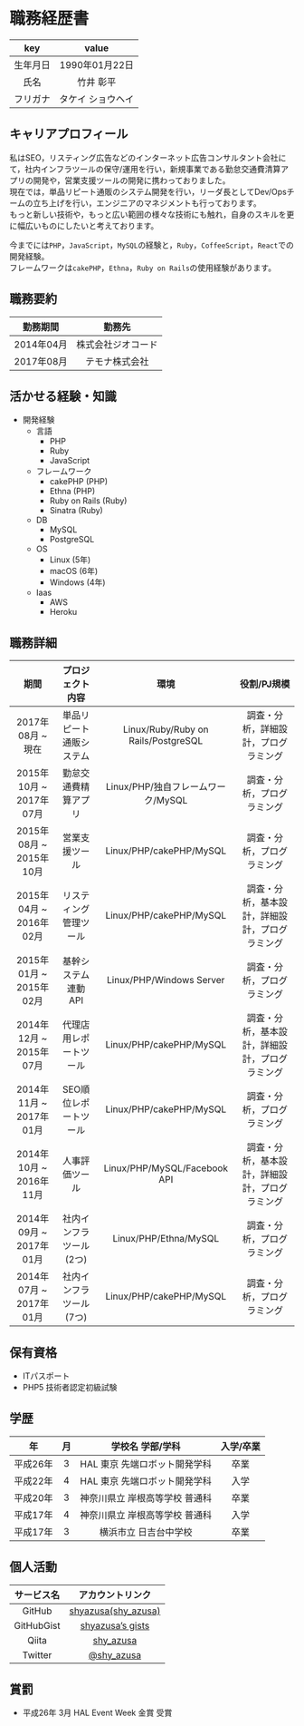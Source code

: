 # 職務経歴書

|key|value|
|:---:|:---:|
|生年月日|1990年01月22日|
|氏名|竹井 彰平|
|フリガナ|タケイ ショウヘイ|

## キャリアプロフィール

私はSEO，リスティング広告などのインターネット広告コンサルタント会社にて，社内インフラツールの保守/運用を行い，新規事業である勤怠交通費清算アプリの開発や，営業支援ツールの開発に携わっておりました。  
現在では，単品リピート通販のシステム開発を行い，リーダ長としてDev/Opsチームの立ち上げを行い，エンジニアのマネジメントも行っております。  
もっと新しい技術や，もっと広い範囲の様々な技術にも触れ，自身のスキルを更に幅広いものにしたいと考えております。

今までには`PHP`，`JavaScript`，`MySQL`の経験と，`Ruby`，`CoffeeScript`，`React`での開発経験。  
フレームワークは`cakePHP`，`Ethna`，`Ruby on Rails`の使用経験があります。

## 職務要約

|勤務期間|勤務先|
|:---:|:-----:|
|2014年04月|株式会社ジオコード|
|2017年08月|テモナ株式会社|

## 活かせる経験・知識

- 開発経験
  - 言語
    - PHP
    - Ruby
    - JavaScript
  - フレームワーク
    - cakePHP (PHP)
    - Ethna (PHP)
    - Ruby on Rails (Ruby)
    - Sinatra (Ruby)
  - DB
    - MySQL
    - PostgreSQL
  - OS
    - Linux (5年)
    - macOS (6年)
    - Windows (4年)
  - Iaas
    - AWS
    - Heroku

## 職務詳細

|期間|プロジェクト内容|環境|役割/PJ規模|
|:---:|:---:|:---:|:---:|
|2017年08月 ~ 現在|単品リピート通販システム|Linux/Ruby/Ruby on Rails/PostgreSQL|調査・分析，詳細設計，プログラミング|
|2015年10月 ~ 2017年07月|勤怠交通費精算アプリ|Linux/PHP/独自フレームワーク/MySQL|調査・分析，プログラミング|
|2015年08月 ~ 2015年10月|営業支援ツール|Linux/PHP/cakePHP/MySQL|調査・分析，プログラミング|
|2015年04月 ~ 2016年02月|リスティング管理ツール|Linux/PHP/cakePHP/MySQL|調査・分析，基本設計，詳細設計，プログラミング|
|2015年01月 ~ 2015年02月|基幹システム連動API|Linux/PHP/Windows Server|調査・分析，プログラミング|
|2014年12月 ~ 2015年07月|代理店用レポートツール|Linux/PHP/cakePHP/MySQL|調査・分析，基本設計，詳細設計，プログラミング|
|2014年11月 ~ 2017年01月|SEO順位レポートツール|Linux/PHP/cakePHP/MySQL|調査・分析，プログラミング|
|2014年10月 ~ 2016年11月|人事評価ツール|Linux/PHP/MySQL/Facebook API|調査・分析，基本設計，詳細設計，プログラミング|
|2014年09月 ~ 2017年01月|社内インフラツール(2つ)|Linux/PHP/Ethna/MySQL|調査・分析，プログラミング|
|2014年07月 ~ 2017年01月|社内インフラツール(7つ)|Linux/PHP/cakePHP/MySQL|調査・分析，プログラミング|

## 保有資格

- ITパスポート
- PHP5 技術者認定初級試験

## 学歴

|年|月|学校名 学部/学科|入学/卒業|
|:---:|:---:|:---:|:---:|
|平成26年|3|HAL 東京 先端ロボット開発学科|卒業|
|平成22年|4|HAL 東京 先端ロボット開発学科|入学|
|平成20年|3|神奈川県立 岸根高等学校 普通科|卒業|
|平成17年|4|神奈川県立 岸根高等学校 普通科|入学|
|平成17年|3|横浜市立 日吉台中学校|卒業|

## 個人活動

|サービス名|アカウントリンク|
|:---:|:---:|
|GitHub|[shyazusa(shy_azusa)](https://github.com/shyazusa)|
|GitHubGist|[shyazusa’s gists](https://gist.github.com/shyazusa)|
|Qiita|[shy_azusa](http://qiita.com/shy_azusa)|
|Twitter|[@shy_azusa](https://twitter.com/shy_azusa)|

## 賞罰

- 平成26年 3月 HAL Event Week 金賞 受賞

